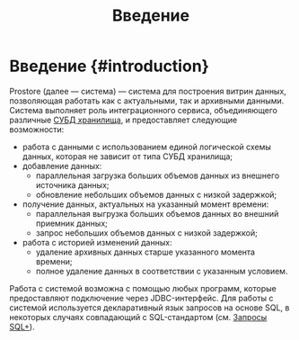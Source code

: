 ﻿---
layout: default
title: Введение
nav_order: 1
has_children: true
has_toc: false
---

# Введение {#introduction}

Prostore (далее — система) — система для построения витрин данных, позволяющая работать как с актуальными, так и архивными данными.
Система выполняет роль интеграционного сервиса, объединяющего различные [СУБД хранилища](supported_DBMS/supported_DBMS.md), 
и предоставляет следующие возможности:
* работа с данными с использованием единой логической схемы данных, которая не зависит от типа СУБД хранилища;
* добавление данных:
  * параллельная загрузка больших объемов данных из внешнего источника данных;
  * обновление небольших объемов данных с низкой задержкой;
* получение данных, актуальных на указанный момент времени:
  * параллельная выгрузка больших объемов данных во внешний приемник данных;
  * запрос небольших объемов данных с низкой задержкой;
* работа с историей изменений данных:
  * удаление архивных данных старше указанного момента времени;
  * полное удаление данных в соответствии с указанным условием.
    
Работа с системой возможна с помощью любых программ, которые предоставляют подключение через JDBC-интерфейс. 
Для работы с системой используется декларативный язык запросов на основе SQL, в некоторых случаях совпадающий 
с SQL-стандартом (см. [Запросы SQL+](../reference/sql_plus_requests/sql_plus_requests.md)).  